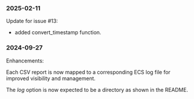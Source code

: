 ### 2025-02-11

Update for issue #13:
 * added convert_timestamp function.

### 2024-09-27

Enhancements:

Each CSV report is now mapped to a corresponding ECS log file for improved visibility and management.

The _log_ option is now expected to be a directory as shown in the README.

